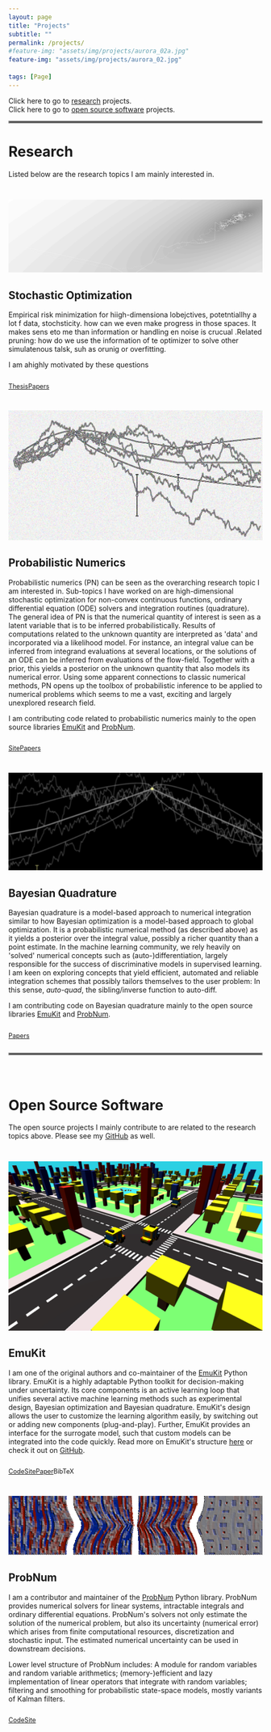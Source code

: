 ```yaml
---
layout: page
title: "Projects"
subtitle: ""
permalink: /projects/
#feature-img: "assets/img/projects/aurora_02a.jpg"
feature-img: "assets/img/projects/aurora_02.jpg"

tags: [Page]
---
```


Click here to go to [research](#research) projects.<br>
Click here to go to [open source software](#open-source-software) projects.

<hr style="border:2px solid gray"> 

# Research

Listed below are the research topics I am mainly interested in. 


<div style="line-height:200%;"><br></div>
<div class="projects">
    <div class="project-teaser">
        <div class="project-img">
            <img alt="Hallo" src="./../assets/img/projects/opt_00.png">
        </div>
    </div>
</div>

## Stochastic Optimization

Empirical risk minimization for hiigh-dimensiona lobejctives, potetntiallhy a lot f data, stochsticity.
how can we even make progress in those spaces. It makes sens eto me than information or handling en noise is crucual
.Related pruning: how do we use the information of te optimizer to solve other simulatenous talsk, suh as orunig or overfitting.

I am ahighly motivated by these questions

<ul style="list-style: none; margin: 0; padding: 0; display: inline-flex; font-size: 0.9em">
    <li><a class="button-projects" href=""><p>Thesis</p></a></li>
    <li><a class="button-projects" href=""><p>Papers</p></a></li>
</ul>



<div style="line-height:200%;"><br></div>
<div class="projects">
    <div class="project-teaser">
        <div class="project-img">
            <img alt="Hallo" src="./../assets/img/projects/filt_04.png">
        </div>
    </div>
</div>

## Probabilistic Numerics 

Probabilistic numerics (PN) can be seen as the overarching research topic I am interested in. Sub-topics I have worked on
are high-dimensional stochastic optimization for non-convex continuous functions, ordinary differential equation (ODE) solvers 
and integration routines (quadrature).
The general idea of PN is that the numerical quantity of interest is seen as a latent variable that is to be inferred
probabilistically.
Results of computations related to the unknown quantity are interpreted as 'data' and incorporated via a likelihood model.
For instance, an integral value can be inferred from integrand evaluations at several locations, or the
solutions of an ODE can be inferred from evaluations of the flow-field. 
Together with a prior, this yields a posterior on the unknown quantity that also models its numerical error.
Using some apparent connections to classic numerical methods, PN opens up the toolbox of probabilistic 
inference to be applied to numerical problems which seems to me a vast, exciting and largely unexplored research field.

I am contributing code related to probabilistic numerics mainly to the open source libraries [EmuKit](#emukit)
and [ProbNum](#probnum).



<ul style="list-style: none; margin: 0; padding: 0; display: inline-flex; font-size: 0.9em">
    <li><a class="button-projects" href=""><p>Site</p></a></li>
    <li><a class="button-projects" href=""><p>Papers</p></a></li>
</ul>


<div style="line-height:200%;"><br></div>
<div class="projects">
    <div class="project-teaser">
        <div class="project-img">
            <img alt="Hallo" src="./../assets/img/projects/filt_02a.png">
        </div>
    </div>
</div>

## Bayesian Quadrature

Bayesian quadrature is a model-based approach to numerical integration similar to how Bayesian optimization is a model-based
approach to global optimization. 
It is a probabilistic numerical method (as described above) as it yields a posterior over the integral value,
possibly a richer quantity than a point estimate.
In the machine learning community, we rely heavily on 'solved' numerical concepts such as (auto-)differentiation, 
largely responsible for the success of discriminative models in supervised learning.
I am keen on exploring concepts that yield efficient, automated and reliable integration schemes that 
possibly tailors themselves to the user problem: In this sense, *auto-quad*, the sibling/inverse function to auto-diff.

I am contributing code on Bayesian quadrature mainly to the open source libraries [EmuKit](#emukit)
and [ProbNum](#probnum).

<ul style="list-style: none; margin: 0; padding: 0; display: inline-flex; font-size: 0.9em">
    <li><a class="button-projects" href=""><p>Papers</p></a></li>
</ul>


<hr style="border:2px solid gray"> 
<div style="line-height:200%;"><br></div>

# Open Source Software

The open source projects I mainly contribute to are related to the research topics above. 
Please see my [GitHub](https://github.com/mmahsereci) as well.

<div style="line-height:200%;"><br></div>
<div class="projects">
    <div class="project-teaser">
        <div class="project-img">
            <img alt="Hallo" src="./../assets/img/projects/emukit_taxisim.png">
        </div>
    </div>
</div>

## EmuKit
I am one of the original authors and co-maintainer of the 
[EmuKit](https://github.com/EmuKit/emukit) Python library. 
EmuKit is a highly adaptable Python toolkit for decision-making under uncertainty. Its core components is an 
active learning loop that unifies several active machine learning methods such as experimental design, 
Bayesian optimization and Bayesian quadrature. 
EmuKit's design allows the user to customize the learning algorithm easily, 
by switching out or adding new components (plug-and-play). 
Further, EmuKit provides an interface for the surrogate model, such that custom models can be integrated into
the code quickly.
Read more on EmuKit's structure 
[here](https://emukit.github.io/about/) or check it out on [GitHub](https://github.com/EmuKit/emukit).

<ul style="list-style: none; margin: 0; padding: 0; display: inline-flex; font-size: 0.9em">
    <li><a class="button-projects" href="https://github.com/EmuKit/emukit"><p>Code</p></a></li>
    <li><a class="button-projects" href="https://emukit.github.io/"><p>Site</p></a></li>
    <li><a class="button-projects" href="https://ml4physicalsciences.github.io/2019/files/NeurIPS_ML4PS_2019_113.pdf"><p>Paper</p></a></li>
    <li><a class="button-projects" onclick="CollapseBibTeX('BibEntryEmukit')"><p>BibTeX</p></a></li>
</ul>

<div id="BibEntryEmukit" style="display: none; color: #e6db74;">
  <blockquote style="border: 0px solid #666; padding: 10px; background-color: #2E3440;"> 
    <div style="margin-left: 0.5em;">
      @inproceedings{emukit2019,
        <div style="margin-left: 2em;">
          author = {Paleyes, Andrei and Pullin, Mark and Mahsereci, Maren and Lawrence, Neil and González, Javier},<br>
          title = {Emulation of physical processes with Emukit},<br>
          booktitle = {Second Workshop on Machine Learning and the Physical Sciences, NeurIPS},<br>
          year = {2019}
        </div>  
      }
   </div>
  </blockquote>
</div>


<div style="line-height:200%;"><br></div>
<div class="projects">
    <div class="project-teaser">
        <div class="project-img">
            <img alt="Hallo" src="./../assets/img/projects/pn_01.png">
        </div>
    </div>
</div>

## ProbNum

I am a contributor and maintainer of the [ProbNum](https://github.com/probabilistic-numerics/probnum) Python library.
ProbNum provides numerical solvers for linear systems, intractable integrals and ordinary differential equations.
ProbNum's solvers not only estimate the solution of the numerical problem, but also its uncertainty (numerical error) which 
arises from finite computational resources, discretization and stochastic input. 
The estimated numerical uncertainty can be used in downstream decisions.

Lower level structure of ProbNum includes: A module for random variables and random variable arithmetics;
(memory-)efficient and lazy implementation of linear operators that integrate with random variables;
filtering and smoothing for probabilistic state-space models, mostly variants of Kalman filters.


<ul style="list-style: none; margin: 0; padding: 0; display: inline-flex; font-size: 0.9em">
    <li><a class="button-projects" href="https://github.com/probabilistic-numerics/probnum"><p>Code</p></a></li>
    <li><a class="button-projects" href="http://www.probabilistic-numerics.org"><p>Site</p></a></li>
</ul>



<script>
function CollapseBibTeX(name) {
  var x = document.getElementById(name);
  if (x.style.display === "none") {
    x.style.display = "block";
  } else {
    x.style.display = "none";
  }
}
</script>
